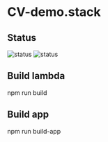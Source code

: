 # CV-demo.stack

## Status
![status](https://github.com/TheoTonneau/cv-demo.stack/actions/workflows/test-on-push.yml/badge.svg)
![status](https://github.com/TheoTonneau/cv-demo.stack/actions/workflows/manual_deployment.yml/badge.svg)



## Build lambda
npm run build

## Build app
npm run build-app